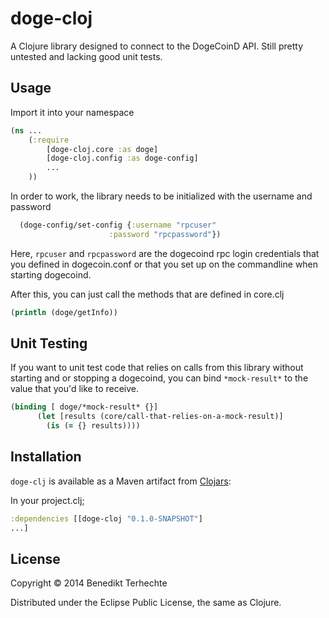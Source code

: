 # doge-cloj

A Clojure library designed to connect to the DogeCoinD API.
Still pretty untested and lacking good unit tests.

## Usage

Import it into your namespace

``` Clojure
(ns ...
    (:require
        [doge-cloj.core :as doge]
        [doge-cloj.config :as doge-config]
        ...
    ))
```

In order to work, the library needs to be initialized with the username and password 

``` Clojure
  (doge-config/set-config {:username "rpcuser"
                      :password "rpcpassword"})
```

Here, `rpcuser` and  `rpcpassword` are the dogecoind rpc login credentials that you defined in dogecoin.conf or that you set up on the commandline when starting dogecoind.

After this, you can just call the methods that are defined in core.clj

``` Clojure
(println (doge/getInfo))
```

## Unit Testing

If you want to unit test code that relies on calls from this library without starting and or stopping a dogecoind, you can bind `*mock-result*` to the value that you'd like to receive.

``` Clojure
(binding [ doge/*mock-result* {}]
      (let [results (core/call-that-relies-on-a-mock-result)]
        (is (= {} results))))
```

## Installation

`doge-clj` is available as a Maven artifact from [Clojars](http://clojars.org/doge-cloj):

In your project.clj;

``` Clojure
:dependencies [[doge-cloj "0.1.0-SNAPSHOT"]
...]
```

## License

Copyright © 2014 Benedikt Terhechte

Distributed under the Eclipse Public License, the same as Clojure.
